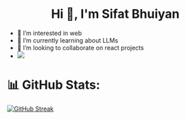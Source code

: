 <h1 align="center">Hi 👋, I'm Sifat Bhuiyan</h1>


- 👀 I’m interested in web
- 🌱 I’m currently learning about LLMs
- 💞️ I’m looking to collaborate on react projects
- [![](https://visitcount.itsvg.in/api?id=sifat0666&label=Profile%20Views&pretty=false)](https://visitcount.itsvg.in)

<!---
sifat0666/sifat0666 is a ✨ special ✨ repository because its `README.md` (this file) appears on your GitHub profile.
You can click the Preview link to take a look at your changes.
--->
# 📊 GitHub Stats:

[![GitHub Streak](https://streak-stats.demolab.com/?user=sifat0666)](https://git.io/streak-stats)

